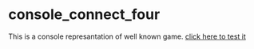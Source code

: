 # console_connect_four
This is a console represantation of well known game.
<a href="https://replit.com/@DimitrArabadzhi/connectfourgame?v=1">click here to test it </a>
